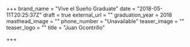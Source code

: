 +++
brand_name = "Vive el Sueño Graduate"
date = "2018-05-11T20:25:37Z"
draft = true
external_url = ""
graduation_year = 2018
masthead_image = ""
phone_number = "Unavailable"
teaser_image = ""
teaser_logo = ""
title = "Juan Ocontrillo"

+++
